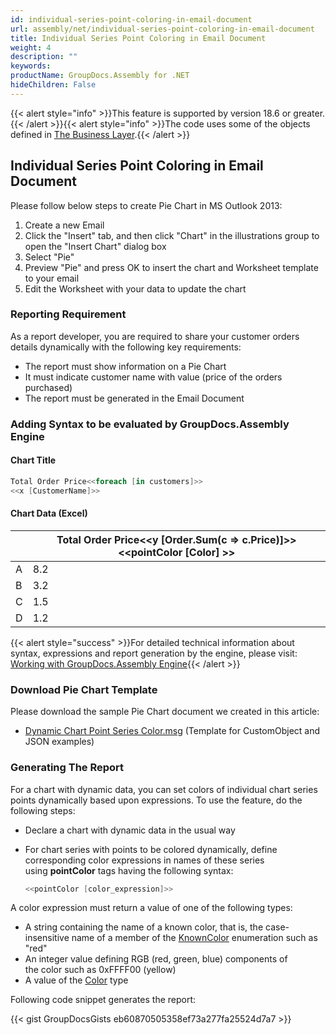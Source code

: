 ```yaml
---
id: individual-series-point-coloring-in-email-document
url: assembly/net/individual-series-point-coloring-in-email-document
title: Individual Series Point Coloring in Email Document
weight: 4
description: ""
keywords: 
productName: GroupDocs.Assembly for .NET
hideChildren: False
---
```

{{< alert style="info" >}}This feature is supported by version 18.6 or greater.{{< /alert >}}{{< alert style="info" >}}The code uses some of the objects defined in [The Business Layer](https://docs.groupdocs.com/assembly/net/the-business-layer/).{{< /alert >}}

## Individual Series Point Coloring in Email Document

Please follow below steps to create Pie Chart in MS Outlook 2013:

1.  Create a new Email
2.  Click the "Insert" tab, and then click "Chart" in the illustrations group to open the "Insert Chart" dialog box
3.  Select "Pie"
4.  Preview "Pie" and press OK to insert the chart and Worksheet template to your email
5.  Edit the Worksheet with your data to update the chart

### Reporting Requirement

As a report developer, you are required to share your customer orders details dynamically with the following key requirements:

*   The report must show information on a Pie Chart
*   It must indicate customer name with value (price of the orders purchased)
*   The report must be generated in the Email Document

### Adding Syntax to be evaluated by GroupDocs.Assembly Engine

#### Chart Title

```csharp
Total Order Price<<foreach [in customers]>>
<<x [CustomerName]>>
```

#### Chart Data (Excel)

|   | Total Order Price<<y [Order.Sum(c => c.Price)]>><<pointColor [Color] >> |
| --- | --- |
| A | 8.2 |
| B | 3.2 |
| C | 1.5 |
| D | 1.2 |

{{< alert style="success" >}}For detailed technical information about syntax, expressions and report generation by the engine, please visit: [Working with GroupDocs.Assembly Engine](https://docs.groupdocs.com/assembly/net/working-with-groupdocs-assembly-engine/){{< /alert >}}

### Download Pie Chart Template

Please download the sample Pie Chart document we created in this article:

*   [Dynamic Chart Point Series Color.msg](https://github.com/groupdocs-assembly/GroupDocs.Assembly-for-.NET/blob/master/Examples/Data/Source/Email%20Templates/Dynamic%20Chart%20Point%20Series%20Color.msg) (Template for CustomObject and JSON examples) 

### Generating The Report

For a chart with dynamic data, you can set colors of individual chart series points dynamically based upon expressions. To use the feature, do the following steps:

*   Declare a chart with dynamic data in the usual way
*   For chart series with points to be colored dynamically, define corresponding color expressions in names of these series using **pointColor** tags having the following syntax:
  
    ```csharp
    <<pointColor [color_expression]>>
    ```
    

A color expression must return a value of one of the following types:

*   A string containing the name of a known color, that is, the case-insensitive name of a member of the [KnownColor](https://msdn.microsoft.com/en-us/library/system.drawing.knowncolor(v=vs.110).aspx) enumeration such as "red"
*   An integer value defining RGB (red, green, blue) components of the color such as 0xFFFF00 (yellow)
*   A value of the [Color](http://msdn.microsoft.com/en-us/library/system.drawing.color(v=vs.110).aspx) type

Following code snippet generates the report:

{{< gist GroupDocsGists eb60870505358ef73a277fa25524d7a7 >}}


